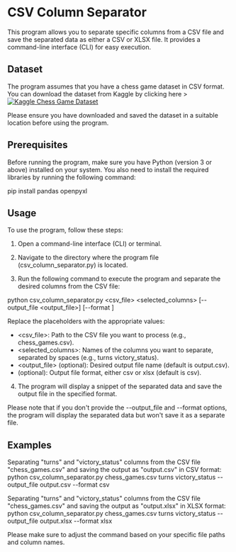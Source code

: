 # CSV Column Separator

This program allows you to separate specific columns from a CSV file and save the separated data as either a CSV or XLSX file. It provides a command-line interface (CLI) for easy execution.

## Dataset

The program assumes that you have a chess game dataset in CSV format. You can download the dataset from Kaggle by clicking here > [![Kaggle Chess Game Dataset](https://img.shields.io/badge/Kaggle-035a7d?style=for-the-badge&logo=kaggle&logoColor=white)]([https://www.kaggle.com/datasnaek/chess](https://www.kaggle.com/datasets/ulrikthygepedersen/online-chess-games))

Please ensure you have downloaded and saved the dataset in a suitable location before using the program.

## Prerequisites

Before running the program, make sure you have Python (version 3 or above) installed on your system. You also need to install the required libraries by running the following command:

pip install pandas openpyxl

## Usage

To use the program, follow these steps:

1. Open a command-line interface (CLI) or terminal.

2. Navigate to the directory where the program file (csv_column_separator.py) is located.

3. Run the following command to execute the program and separate the desired columns from the CSV file:

python csv_column_separator.py <csv_file> <selected_columns> [--output_file <output_file>] [--format <format>]

Replace the placeholders with the appropriate values:
- <csv_file>: Path to the CSV file you want to process (e.g., chess_games.csv).
- <selected_columns>: Names of the columns you want to separate, separated by spaces (e.g., turns victory_status).
- <output_file> (optional): Desired output file name (default is output.csv).
- <format> (optional): Output file format, either csv or xlsx (default is csv).

4. The program will display a snippet of the separated data and save the output file in the specified format.

Please note that if you don't provide the --output_file and --format options, the program will display the separated data but won't save it as a separate file.

## Examples

Separating "turns" and "victory_status" columns from the CSV file "chess_games.csv" and saving the output as "output.csv" in CSV format:
python csv_column_separator.py chess_games.csv turns victory_status --output_file output.csv --format csv

Separating "turns" and "victory_status" columns from the CSV file "chess_games.csv" and saving the output as "output.xlsx" in XLSX format:
python csv_column_separator.py chess_games.csv turns victory_status --output_file output.xlsx --format xlsx

Please make sure to adjust the command based on your specific file paths and column names.
